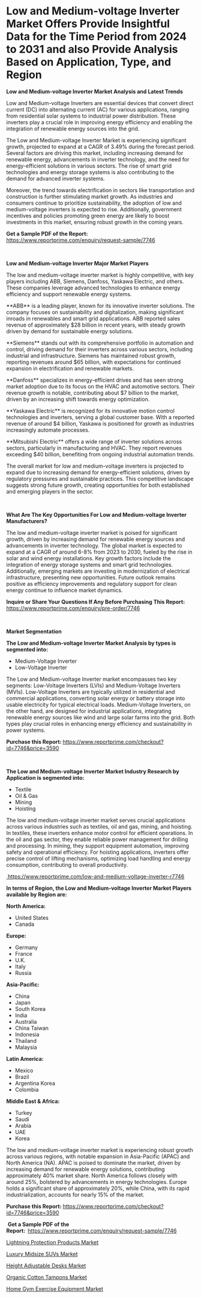 <p><h1>Low and Medium-voltage Inverter Market Offers Provide Insightful Data for the Time Period from 2024 to 2031 and also Provide Analysis Based on Application, Type, and Region</h1></p><p><strong>Low and Medium-voltage Inverter Market Analysis and Latest Trends</strong></p>
<p><p>Low and Medium-voltage Inverters are essential devices that convert direct current (DC) into alternating current (AC) for various applications, ranging from residential solar systems to industrial power distribution. These inverters play a crucial role in improving energy efficiency and enabling the integration of renewable energy sources into the grid. </p><p>The Low and Medium-voltage Inverter Market is experiencing significant growth, projected to expand at a CAGR of 3.49% during the forecast period. Several factors are driving this market, including increasing demand for renewable energy, advancements in inverter technology, and the need for energy-efficient solutions in various sectors. The rise of smart grid technologies and energy storage systems is also contributing to the demand for advanced inverter systems. </p><p>Moreover, the trend towards electrification in sectors like transportation and construction is further stimulating market growth. As industries and consumers continue to prioritize sustainability, the adoption of low and medium-voltage inverters is expected to rise. Additionally, government incentives and policies promoting green energy are likely to boost investments in this market, ensuring robust growth in the coming years.</p></p>
<p><strong>Get a Sample PDF of the Report:&nbsp;</strong> <a href="https://www.reportprime.com/enquiry/request-sample/7746?utm_campaign=1896&utm_medium=2&utm_source=Github&utm_content=ia&utm_term=25122024&utm_id=low-and-medium-voltage-inverter">https://www.reportprime.com/enquiry/request-sample/7746</a></p>
<p>&nbsp;</p>
<p><strong>Low and Medium-voltage Inverter Major Market Players</strong></p>
<p><p>The low and medium-voltage inverter market is highly competitive, with key players including ABB, Siemens, Danfoss, Yaskawa Electric, and others. These companies leverage advanced technologies to enhance energy efficiency and support renewable energy systems.</p><p>**ABB** is a leading player, known for its innovative inverter solutions. The company focuses on sustainability and digitalization, making significant inroads in renewables and smart grid applications. ABB reported sales revenue of approximately $28 billion in recent years, with steady growth driven by demand for sustainable energy solutions.</p><p>**Siemens** stands out with its comprehensive portfolio in automation and control, driving demand for their inverters across various sectors, including industrial and infrastructure. Siemens has maintained robust growth, reporting revenues around $65 billion, with expectations for continued expansion in electrification and renewable markets.</p><p>**Danfoss** specializes in energy-efficient drives and has seen strong market adoption due to its focus on the HVAC and automotive sectors. Their revenue growth is notable, contributing about $7 billion to the market, driven by an increasing shift towards energy optimization.</p><p>**Yaskawa Electric** is recognized for its innovative motion control technologies and inverters, serving a global customer base. With a reported revenue of around $4 billion, Yaskawa is positioned for growth as industries increasingly automate processes.</p><p>**Mitsubishi Electric** offers a wide range of inverter solutions across sectors, particularly in manufacturing and HVAC. They report revenues exceeding $40 billion, benefiting from ongoing industrial automation trends.</p><p>The overall market for low and medium-voltage inverters is projected to expand due to increasing demand for energy-efficient solutions, driven by regulatory pressures and sustainable practices. This competitive landscape suggests strong future growth, creating opportunities for both established and emerging players in the sector.</p></p>
<p>&nbsp;</p>
<p><strong>What Are The Key Opportunities For Low and Medium-voltage Inverter Manufacturers?</strong></p>
<p><p>The low and medium-voltage inverter market is poised for significant growth, driven by increasing demand for renewable energy sources and advancements in inverter technology. The global market is expected to expand at a CAGR of around 6-8% from 2023 to 2030, fueled by the rise in solar and wind energy installations. Key growth factors include the integration of energy storage systems and smart grid technologies. Additionally, emerging markets are investing in modernization of electrical infrastructure, presenting new opportunities. Future outlook remains positive as efficiency improvements and regulatory support for clean energy continue to influence market dynamics.</p></p>
<p><strong>Inquire or Share Your Questions If Any Before Purchasing This Report:</strong> <a href="https://www.reportprime.com/enquiry/pre-order/7746?utm_campaign=1896&utm_medium=2&utm_source=Github&utm_content=ia&utm_term=25122024&utm_id=low-and-medium-voltage-inverter">https://www.reportprime.com/enquiry/pre-order/7746</a></p>
<p>&nbsp;</p>
<p><strong>Market Segmentation</strong></p>
<p><strong>The Low and Medium-voltage Inverter Market Analysis by types is segmented into:</strong></p>
<p><ul><li>Medium-Voltage Inverter</li><li>Low-Voltage Inverter</li></ul></p>
<p><p>The Low and Medium-voltage Inverter market encompasses two key segments: Low-Voltage Inverters (LVIs) and Medium-Voltage Inverters (MVIs). Low-Voltage Inverters are typically utilized in residential and commercial applications, converting solar energy or battery storage into usable electricity for typical electrical loads. Medium-Voltage Inverters, on the other hand, are designed for industrial applications, integrating renewable energy sources like wind and large solar farms into the grid. Both types play crucial roles in enhancing energy efficiency and sustainability in power systems.</p></p>
<p><strong>Purchase this Report:&nbsp;</strong><a href="https://www.reportprime.com/checkout?id=7746&price=3590&utm_campaign=1896&utm_medium=2&utm_source=Github&utm_content=ia&utm_term=25122024&utm_id=low-and-medium-voltage-inverter">https://www.reportprime.com/checkout?id=7746&price=3590</a></p>
<p>&nbsp;</p>
<p><strong>The Low and Medium-voltage Inverter Market Industry Research by Application is segmented into:</strong></p>
<p><ul><li>Textile</li><li>Oil & Gas</li><li>Mining</li><li>Hoisting</li></ul></p>
<p><p>The low and medium-voltage inverter market serves crucial applications across various industries such as textiles, oil and gas, mining, and hoisting. In textiles, these inverters enhance motor control for efficient operations. In the oil and gas sector, they enable reliable power management for drilling and processing. In mining, they support equipment automation, improving safety and operational efficiency. For hoisting applications, inverters offer precise control of lifting mechanisms, optimizing load handling and energy consumption, contributing to overall productivity.</p></p>
<p><a href="https://www.reportprime.com/low-and-medium-voltage-inverter-r7746?utm_campaign=1896&utm_medium=2&utm_source=Github&utm_content=ia&utm_term=25122024&utm_id=low-and-medium-voltage-inverter">&nbsp;https://www.reportprime.com/low-and-medium-voltage-inverter-r7746</a></p>
<p><strong>In terms of Region, the Low and Medium-voltage Inverter Market Players available by Region are:</strong></p>
<p>
    <p> <strong> North America: </strong>
        <ul>
            <li>United States</li>
            <li>Canada</li>
        </ul>
        </p> 
    <p> <strong> Europe: </strong>
        <ul>
            <li>Germany</li>
            <li>France</li>
            <li>U.K.</li>
            <li>Italy</li>
            <li>Russia</li>
        </ul>
        </p> 
    <p> <strong> Asia-Pacific: </strong>
        <ul>
            <li>China</li>
            <li>Japan</li>
            <li>South Korea</li>
            <li>India</li>
            <li>Australia</li>
            <li>China Taiwan</li>
            <li>Indonesia</li>
            <li>Thailand</li>
            <li>Malaysia</li>
        </ul>
        </p> 
    <p> <strong> Latin America: </strong>
        <ul>
            <li>Mexico</li>
            <li>Brazil</li>
            <li>Argentina Korea</li>
            <li>Colombia</li>
        </ul>
        </p> 
    <p> <strong> Middle East & Africa: </strong>
        <ul>
            <li>Turkey</li>
            <li>Saudi</li>
            <li>Arabia</li>
            <li>UAE</li>
            <li>Korea</li>
        </ul>
    </p>
    </p>
<p><p>The low and medium-voltage inverter market is experiencing robust growth across various regions, with notable expansion in Asia-Pacific (APAC) and North America (NA). APAC is poised to dominate the market, driven by increasing demand for renewable energy solutions, contributing approximately 40% market share. North America follows closely with around 25%, bolstered by advancements in energy technologies. Europe holds a significant share of approximately 20%, while China, with its rapid industrialization, accounts for nearly 15% of the market.</p></p>
<p><strong>Purchase this Report: </strong><a href="https://www.reportprime.com/checkout?id=7746&price=3590&utm_campaign=1896&utm_medium=2&utm_source=Github&utm_content=ia&utm_term=25122024&utm_id=low-and-medium-voltage-inverter">https://www.reportprime.com/checkout?id=7746&price=3590</a></p>
<p>&nbsp;<strong>Get a Sample PDF of the Report:&nbsp;&nbsp;</strong><a href="https://www.reportprime.com/enquiry/request-sample/7746?utm_campaign=1896&utm_medium=2&utm_source=Github&utm_content=ia&utm_term=25122024&utm_id=low-and-medium-voltage-inverter">https://www.reportprime.com/enquiry/request-sample/7746</a></p>
<p><strong></strong></p>
<p><p><a href="https://www.linkedin.com/pulse/lightning-protection-products-market-outlook-complete-industry-7bmme?utm_campaign=1896&utm_medium=2&utm_source=Github&utm_content=ia&utm_term=25122024&utm_id=low-and-medium-voltage-inverter">Lightning Protection Products Market</a></p><p><a href="https://www.linkedin.com/pulse/luxury-midsize-suvs-market-forecast-report-analysis-46-cagr-5rloc?utm_campaign=1896&utm_medium=2&utm_source=Github&utm_content=ia&utm_term=25122024&utm_id=low-and-medium-voltage-inverter">Luxury Midsize SUVs Market</a></p><p><a href="https://www.linkedin.com/pulse/height-adjustable-desks-market-global-share-ranking-overall-xaz3f?utm_campaign=1896&utm_medium=2&utm_source=Github&utm_content=ia&utm_term=25122024&utm_id=low-and-medium-voltage-inverter">Height Adjustable Desks Market</a></p><p><a href="https://www.linkedin.com/pulse/outlook-organic-cotton-tampons-market-2024-2031-competitive-yc3tf?utm_campaign=1896&utm_medium=2&utm_source=Github&utm_content=ia&utm_term=25122024&utm_id=low-and-medium-voltage-inverter">Organic Cotton Tampons Market</a></p><p><a href="https://www.linkedin.com/pulse/competitive-analysis-home-gym-exercise-equipment-market-strengths-pcmge?utm_campaign=1896&utm_medium=2&utm_source=Github&utm_content=ia&utm_term=25122024&utm_id=low-and-medium-voltage-inverter">Home Gym Exercise Equipment Market</a></p></p>